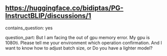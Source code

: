 ## https://huggingface.co/bidiptas/PG-InstructBLIP/discussions/1

contains_question: yes

question_part: 
But I am facing the out of gpu memory error. My gpu is 1080ti.
Please tell me your environment which operation confirmation.
And I want to know how to adjust batch size, or Do you have a lighter model?